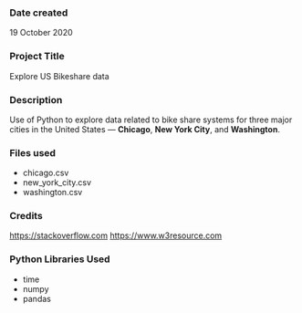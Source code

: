 ### Date created
19 October 2020

### Project Title
Explore US Bikeshare data

### Description
Use of Python to explore data related to bike share systems for three major cities in the United States — **Chicago**, **New York City**, and **Washington**.

### Files used
* chicago.csv
* new_york_city.csv
* washington.csv

### Credits
https://stackoverflow.com
https://www.w3resource.com

### Python Libraries Used
* time
* numpy
* pandas

